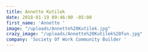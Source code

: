 ```yaml
---
title: Annette Kutilek
date: 2018-01-19 09:46:00 -05:00
first_name: 'Annette '
image: "/uploads/Annette%20Kutilek.jpg"
crazy_image: "/uploads/Annette%20Kutilek%20fun.jpg"
company: 'Society Of Work Community Builder '
---
```


